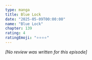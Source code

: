 ```yaml
---
type: manga
title: Blue Lock
date: "2025-05-09T00:00:00"
name: "Blue Lock"
chapter: 139
rating: 4
ratingEmoji: "⭐️⭐️⭐️⭐️"
---
```


_[No review was written for this episode]_